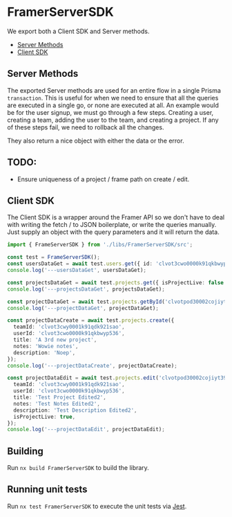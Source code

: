 # FramerServerSDK

We export both a Client SDK and Server methods.

- [Server Methods](#server-methods)
- [Client SDK](#client-sdk)


## Server Methods

The exported Server methods are used for an entire flow in a single Prisma `transaction`. This is useful for when we need to ensure that all the queries are executed in a single go, or none are executed at all. An example would be for the user signup, we must go through a few steps. Creating a user, creating a team, adding the user to the team, and creating a project. If any of these steps fail, we need to rollback all the changes.

They also return a nice object with either the data or the error.

## TODO:

- Ensure uniqueness of a project / frame path on create / edit.

## Client SDK

The Client SDK is a wrapper around the Framer API so we don't have to deal with writing the fetch / to JSON boilerplate, or write the queries manually. Just supply an object with the query parameters and it will return the data.

```ts
import { FrameServerSDK } from './libs/FramerServerSDK/src';

const test = FrameServerSDK();
const usersDataGet = await test.users.get({ id: 'clvot3cwo0000k91qkbwyp536' });
console.log('---usersDataGet', usersDataGet);

const projectsDataGet = await test.projects.get({ isProjectLive: false });
console.log('---projectsDataGet', projectsDataGet);

const projectDataGet = await test.projects.getById('clvotpod30002cojiyt3955dt');
console.log('---projectDataGet', projectDataGet);

const projectDataCreate = await test.projects.create({
  teamId: 'clvot3cwy0001k91qdk921sao',
  userId: 'clvot3cwo0000k91qkbwyp536',
  title: 'A 3rd new project',
  notes: 'Wowie notes',
  description: 'Noep',
});
console.log('---projectDataCreate', projectDataCreate);

const projectDataEdit = await test.projects.edit('clvotpod30002cojiyt3955dt', {
  teamId: 'clvot3cwy0001k91qdk921sao',
  userId: 'clvot3cwo0000k91qkbwyp536',
  title: 'Test Project Edited2',
  notes: 'Test Notes Edited2',
  description: 'Test Description Edited2',
  isProjectLive: true,
});
console.log('---projectDataEdit', projectDataEdit);
```

## Building

Run `nx build FramerServerSDK` to build the library.

## Running unit tests

Run `nx test FramerServerSDK` to execute the unit tests via [Jest](https://jestjs.io).


